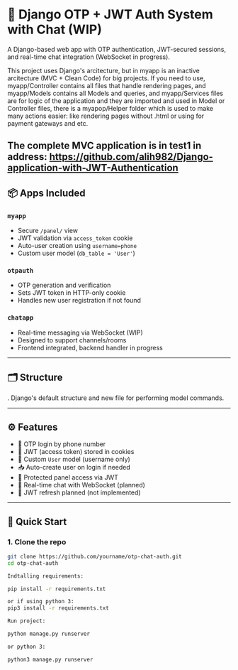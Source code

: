 # 🔐 Django OTP + JWT Auth System with Chat (WIP)

A Django-based web app with OTP authentication, JWT-secured sessions, and real-time chat integration (WebSocket in progress).

This project uses Django's arcitecture, but in myapp is an inactive arcitecture (MVC + Clean Code) for big projects. If you need to use, myapp/Controller contains all files that handle rendering pages, and myapp/Models contains all Models and queries, and myapp/Services files are for logic of the application and they are imported and used in Model or Controller files, there is a myapop/Helper folder which is used to make many actions easier: like rendering pages without .html or using for payment gateways and etc.

The complete MVC application is in test1 in address: https://github.com/alih982/Django-application-with-JWT-Authentication
---

## 📦 Apps Included

### `myapp`
- Secure `/panel/` view
- JWT validation via `access_token` cookie
- Auto-user creation using `username=phone`
- Custom user model (`db_table = 'User'`)

### `otpauth`
- OTP generation and verification
- Sets JWT token in HTTP-only cookie
- Handles new user registration if not found

### `chatapp`
- Real-time messaging via WebSocket (WIP)
- Designed to support channels/rooms
- Frontend integrated, backend handler in progress

---

## 🗂 Structure

.
Django's default structure and new file for performing model commands.


---

## ⚙️ Features

- 🔑 OTP login by phone number
- 🧾 JWT (access token) stored in cookies
- 🧍 Custom `User` model (username only)
- 📥 Auto-create user on login if needed
- 🧪 Protected panel access via JWT
- 💬 Real-time chat with WebSocket (planned)
- 🔁 JWT refresh planned (not implemented)

---

## 🚀 Quick Start

### 1. Clone the repo

```bash
git clone https://github.com/yourname/otp-chat-auth.git
cd otp-chat-auth

Indtalling requirements:

pip install -r requirements.txt

or if using python 3:
pip3 install -r requirements.txt

Run project:

python manage.py runserver

or python 3:

python3 manage.py runserver

